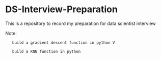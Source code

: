 # DS-Interview-Preparation

This is a repository to record my preparation for data scientist interview

Note:   
       
       build a gradient descent function in python V
      
       build a KNN function in python
